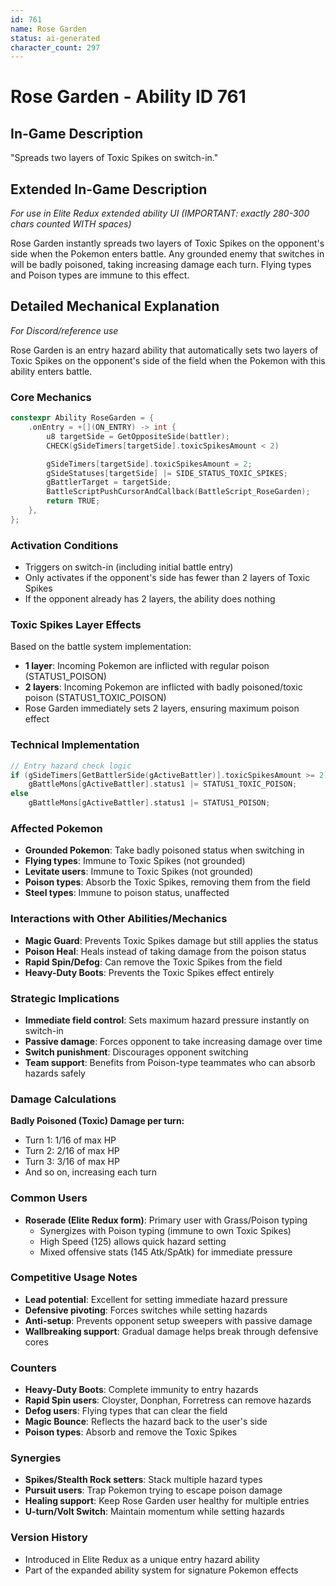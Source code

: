 ```yaml
---
id: 761
name: Rose Garden
status: ai-generated
character_count: 297
---
```


# Rose Garden - Ability ID 761

## In-Game Description
"Spreads two layers of Toxic Spikes on switch-in."

## Extended In-Game Description
*For use in Elite Redux extended ability UI (IMPORTANT: exactly 280-300 chars counted WITH spaces)*

Rose Garden instantly spreads two layers of Toxic Spikes on the opponent's side when the Pokemon enters battle. Any grounded enemy that switches in will be badly poisoned, taking increasing damage each turn. Flying types and Poison types are immune to this effect.

## Detailed Mechanical Explanation
*For Discord/reference use*

Rose Garden is an entry hazard ability that automatically sets two layers of Toxic Spikes on the opponent's side of the field when the Pokemon with this ability enters battle.

### Core Mechanics
```cpp
constexpr Ability RoseGarden = {
    .onEntry = +[](ON_ENTRY) -> int {
        u8 targetSide = GetOppositeSide(battler);
        CHECK(gSideTimers[targetSide].toxicSpikesAmount < 2)

        gSideTimers[targetSide].toxicSpikesAmount = 2;
        gSideStatuses[targetSide] |= SIDE_STATUS_TOXIC_SPIKES;
        gBattlerTarget = targetSide;
        BattleScriptPushCursorAndCallback(BattleScript_RoseGarden);
        return TRUE;
    },
};
```

### Activation Conditions
- Triggers on switch-in (including initial battle entry)
- Only activates if the opponent's side has fewer than 2 layers of Toxic Spikes
- If the opponent already has 2 layers, the ability does nothing

### Toxic Spikes Layer Effects
Based on the battle system implementation:
- **1 layer**: Incoming Pokemon are inflicted with regular poison (STATUS1_POISON)
- **2 layers**: Incoming Pokemon are inflicted with badly poisoned/toxic poison (STATUS1_TOXIC_POISON)
- Rose Garden immediately sets 2 layers, ensuring maximum poison effect

### Technical Implementation
```cpp
// Entry hazard check logic
if (gSideTimers[GetBattlerSide(gActiveBattler)].toxicSpikesAmount >= 2)
    gBattleMons[gActiveBattler].status1 |= STATUS1_TOXIC_POISON;
else
    gBattleMons[gActiveBattler].status1 |= STATUS1_POISON;
```

### Affected Pokemon
- **Grounded Pokemon**: Take badly poisoned status when switching in
- **Flying types**: Immune to Toxic Spikes (not grounded)
- **Levitate users**: Immune to Toxic Spikes (not grounded)
- **Poison types**: Absorb the Toxic Spikes, removing them from the field
- **Steel types**: Immune to poison status, unaffected

### Interactions with Other Abilities/Mechanics
- **Magic Guard**: Prevents Toxic Spikes damage but still applies the status
- **Poison Heal**: Heals instead of taking damage from the poison status
- **Rapid Spin/Defog**: Can remove the Toxic Spikes from the field
- **Heavy-Duty Boots**: Prevents the Toxic Spikes effect entirely

### Strategic Implications
- **Immediate field control**: Sets maximum hazard pressure instantly on switch-in
- **Passive damage**: Forces opponent to take increasing damage over time
- **Switch punishment**: Discourages opponent switching
- **Team support**: Benefits from Poison-type teammates who can absorb hazards safely

### Damage Calculations
**Badly Poisoned (Toxic) Damage per turn:**
- Turn 1: 1/16 of max HP
- Turn 2: 2/16 of max HP  
- Turn 3: 3/16 of max HP
- And so on, increasing each turn

### Common Users
- **Roserade (Elite Redux form)**: Primary user with Grass/Poison typing
  - Synergizes with Poison typing (immune to own Toxic Spikes)
  - High Speed (125) allows quick hazard setting
  - Mixed offensive stats (145 Atk/SpAtk) for immediate pressure

### Competitive Usage Notes
- **Lead potential**: Excellent for setting immediate hazard pressure
- **Defensive pivoting**: Forces switches while setting hazards
- **Anti-setup**: Prevents opponent setup sweepers with passive damage
- **Wallbreaking support**: Gradual damage helps break through defensive cores

### Counters
- **Heavy-Duty Boots**: Complete immunity to entry hazards
- **Rapid Spin users**: Cloyster, Donphan, Forretress can remove hazards
- **Defog users**: Flying types that can clear the field
- **Magic Bounce**: Reflects the hazard back to the user's side
- **Poison types**: Absorb and remove the Toxic Spikes

### Synergies
- **Spikes/Stealth Rock setters**: Stack multiple hazard types
- **Pursuit users**: Trap Pokemon trying to escape poison damage
- **Healing support**: Keep Rose Garden user healthy for multiple entries
- **U-turn/Volt Switch**: Maintain momentum while setting hazards

### Version History
- Introduced in Elite Redux as a unique entry hazard ability
- Part of the expanded ability system for signature Pokemon effects